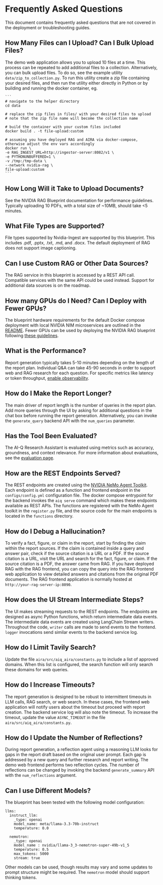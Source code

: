 # Frequently Asked Questions

This document contains frequently asked questions that are not covered in the deployment or troubleshooting guides.


## How Many Files can I Upload? Can I Bulk Upload Files?

The demo web application allows you to upload 10 files at a time. This process can be repeated to add additional files to a collection. Alternatively, you can bulk upload files. To do so, see the example utility `data/zip_to_collection.py`. To run this utility create a zip file containing your desired files, and then run the utility either directly in Python or by building and running the docker container, eg.

    ```
    # navigate to the helper directory
    cd data

    # replace the zip files in files/ with your desired files to upload
    # note that the zip file name will become the collection name

    # build the container with your custom files included
    docker build . -t file-upload:custom
    
    # assuming you have deployed RAG and AIRA via docker-compose, otherwise adjust the env vars accordingly
    docker run \
    -e RAG_INGEST_URL=http://ingestor-server:8082/v1 \
    -e PYTHONUNBUFFERED=1 \
    -v /tmp:/tmp-data \
    --network nvidia-rag \
    file-upload:custom
    ```

## How Long Will it Take to Upload Documents?

See the NVIDIA RAG Blueprint documentation for performance guidelines. Typically uploading 10 PDFs, with a total size of ~10MB, should take <5 minutes.

## What File Types are Supported?

File types supported by Nvidia-Ingest are supported by this blueprint. This includes .pdf, .pptx, .txt, .md, and .docx. The default deployment of RAG does not support image captioning.

## Can I use Custom RAG or Other Data Sources?

The RAG service in this blueprint is accessed by a REST API call. Compatible services with the same API could be used instead. Support for additional data sources is on the roadmap.

## How many GPUs do I Need? Can I Deploy with Fewer GPUs?

The blueprint hardware requirements for the default Docker compose deployment with local NVIDIA NIM microservices are outlined in the [README](../README.md#hardware-requirements). Fewer GPUs can be used by deploying the NVIDIA RAG blueprint following [these guidelines](https://github.com/NVIDIA-AI-Blueprints/rag?tab=readme-ov-file#hardware-requirements-for-self-hosting-all-nvidia-nim-microservices).

## What is the Performance?

Report generation typically takes 5-10 minutes depending on the length of the report plan. Individual Q&A can take 45-90 seconds in order to support web and RAG research for each question. For specific metrics like latency or token throughput, [enable observability](./phoenix-tracing.md).

## How do I Make the Report Longer?

The main driver of report length is the number of queries in the report plan. Add more queries through the UI by asking for additional questions in the chat box before running the report generation. Alternatively, you can invoke the `generate_query` backend API with the `num_queries` parameter.

## Has the Tool Been Evaluated?

The AI-Q Research Assistant is evaluated using metrics such as accuracy, groundness, and context relevance. For more information about evaluations, see the [evaluation page](./evaluate.md).

## How are the REST Endpoints Served?

The REST endpoints are created using the [NVIDIA NeMo Agent Toolkit](https://github.com/NVIDIA/NeMo-Agent-Toolkit). Each endpoint is defined as a function and frontend endpoint in the `configs/config.yml` configuration file. The docker compose entrypoint for the backend invokes the `aiq serve` command which makes these endpoints available as REST APIs. The functions are registered with the NeMo Agent toolkit in the `register.py` file, and the source code for the main endpoints is located in the `functions` directory. 

## How do I Debug a Hallucination?

To verify a fact, figure, or claim in the report, start by finding the claim within the report sources. If the claim is contained inside a query and answer pair, check if the source citation is a URL or a PDF. If the source citation is a URL, visit the URL and search for the fact, figure, or claim. If the source citation is a PDF, the answer came from RAG. If you have deployed RAG with the RAG frontend, you can copy the query into the RAG frontend web application to view detailed answers and citations from the original PDF documents. The RAG frontend application is normally hosted at `http://your-rag-server-ip:8090`.

## How does the UI Stream Intermediate Steps?

The UI makes streaming requests to the REST endpoints. The endpoints are designed as async Python functions, which return intermediate data events. The intermediate data events are created using LangChain Stream writers. Throughout the code, `writer` calls are made to send events to the frontend. `logger` invocations send similar events to the backend service log.

## How do I Limit Tavily Search?

Update the file `aira/src/aiq_aira/constants.py` to include a list of approved domains. When this list is configured, the search function will only search these domains for web queries.

## How do I Increase Timeouts?

The report generation is designed to be robust to intermittent timeouts in LLM calls, RAG search, or web search. In these cases, the frontend web application will notify users about the timeout but proceed with report creation. The backend service log will also note the timeout. To increase the timeout, update the value `ASYNC_TIMEOUT` in the file `aira/src/aiq_aira/constants.py`.

## How do I Update the Number of Reflections?

During report generation, a reflection agent using a reasoning LLM looks for gaps in the report draft based on the original user prompt. Each gap is addressed by a new query and further research and report writing. The demo web frontend performs two reflection cycles. The number of reflections can be changed by invoking the backend `generate_summary` API with the `num_reflections` argument.

## Can I use Different Models?

The blueprint has been tested with the following model configuration:

```
llms:
  instruct_llm:
    _type: openai
    model_name: meta/llama-3.3-70b-instruct
    temperature: 0.0

  nemotron:
    _type: openai
    model_name : nvidia/llama-3_3-nemotron-super-49b-v1_5
    temperature: 0.5
    max_tokens: 5000
    stream: true
```

Other models can be used, though results may vary and some updates to prompt structure might be required. The `nemotron` model should support thinking tokens.
